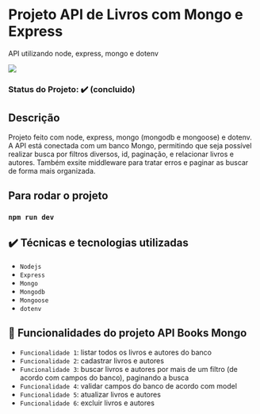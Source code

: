 # Projeto API de Livros com Mongo e Express
API utilizando node, express, mongo e dotenv


<img src="https://img.shields.io/static/v1?label=nodejs&message=software&color=blue&style=for-the-badge&logo=NODEJS"/>


### Status do Projeto: ✔️ (concluido)

## Descrição
Projeto feito com node, express, mongo (mongodb e mongoose) e dotenv. 
A API está conectada com um banco Mongo, permitindo que seja possível realizar busca por filtros diversos, id, paginação,  e relacionar
livros e autores. Também exsite middleware para tratar erros e paginar as buscar de forma mais organizada. 

## Para rodar o projeto
### `npm run dev`


## ✔️ Técnicas e tecnologias utilizadas
- ``Nodejs``
- ``Express``
- ``Mongo`` 
- ``Mongodb``
- ``Mongoose``
- ``dotenv``



## :hammer: Funcionalidades do projeto API Books Mongo

- `Funcionalidade 1`: listar todos os livros e autores do banco
- `Funcionalidade 2`: cadastrar livros e autores
- `Funcionalidade 3`: buscar livros e autores por mais de um filtro (de acordo com campos do banco), paginando a busca
- `Funcionalidade 4`: validar campos do banco de acordo com model
- `Funcionalidade 5`: atualizar livros e autores
- `Funcionalidade 6`: excluir livros e autores




